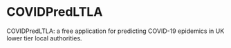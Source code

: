 # COVIDPredLTLA
COVIDPredLTLA: a free application for predicting COVID-19 epidemics in UK lower tier local authorities.
